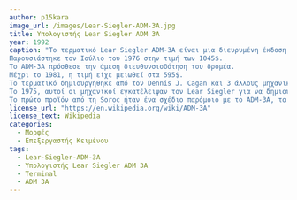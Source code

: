 ```yaml
---
author: p15kara
image_url: /images/Lear-Siegler-ADM-3A.jpg
title: Υπολογιστής Lear Siegler ADM 3A 
year: 1992 
caption: "Το τερματικό Lear Siegler ADM-3A είναι μια διευρυμένη έκδοση του τερματικού ADM-3.
Παρουσιάστηκε τον Ιούλιο του 1976 στην τιμή των 1045$.
Το ADM-3A πρόσθεσε την άμεση διευθυνσιοδότηση του δρομέα.
Μέχρι το 1981, η τιμή είχε μειωθεί στα 595$. 
Το τερματικό δημιουργήθηκε από τον Dennis J. Cagan και 3 άλλους μηχανικούς στο LSI.
Το 1975, αυτοί οι μηχανικοί εγκατέλειψαν τον Lear Siegler για να δημιουργήσουν τη Soroc Technology.
Το πρώτο προϊόν από τη Soroc ήταν ένα σχέδιο παρόμοιο με το ADM-3A, το οποίο πουλήθηκε στη Beehive ως Beehive B100 το 1976-1977"
license_url: "https://en.wikipedia.org/wiki/ADM-3A" 
license_text: Wikipedia 
categories:
  - Μορφές
  - Επεξεργαστής Κειμένου
tags:
  - Lear-Siegler-ADM-3A
  - Υπολογιστής Lear Siegler ADM 3A
  - Terminal 
  - ADM 3A 
---
```

